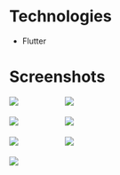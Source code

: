 # Technologies
- Flutter
# Screenshots
<kbd>
  <img src="Images/2.jpg">
  &nbsp;&nbsp;&nbsp;&nbsp;&nbsp;&nbsp;&nbsp;&nbsp;
  <img src="Images/3.jpg">
</kbd>
<br/>
<br/>

<kbd>
  <img src="Images/4.jpg">
  &nbsp;&nbsp;&nbsp;&nbsp;&nbsp;&nbsp;&nbsp;&nbsp;
  <img src="Images/5.jpg">
</kbd>
<br/>
<br/>

<kbd>
  <img src="Images/6.jpg">
  &nbsp;&nbsp;&nbsp;&nbsp;&nbsp;&nbsp;&nbsp;&nbsp;
  <img src="Images/7.jpg">
</kbd>
<br/>
<br/>

<kbd>
  <img src="Images/8.jpg">
</kbd>
<br/>
<br/>
